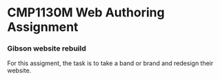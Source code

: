 # CMP1130M Web Authoring Assignment
### Gibson website rebuild
For this assigment, the task is to take a band or brand and redesign their website.
